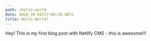 ```yaml
---
path: /hello-world
date: 2020-10-03T17:09:29.487Z
title: Hello World!
---
```

Hey! This is my first blog post with Netlify CMS - this is awesome!!!
